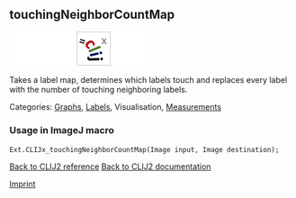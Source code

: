 ## touchingNeighborCountMap
<img src="images/mini_empty_logo.png"/><img src="images/mini_empty_logo.png"/><img src="images/mini_clijx_logo.png"/><img src="images/mini_empty_logo.png"/>

Takes a label map, determines which labels touch and replaces every label with the number of touching neighboring labels.



Categories: [Graphs](https://clij.github.io/clij2-docs/reference__graph), [Labels](https://clij.github.io/clij2-docs/reference__label),  Visualisation, [Measurements](https://clij.github.io/clij2-docs/reference__measurement)

### Usage in ImageJ macro
```
Ext.CLIJx_touchingNeighborCountMap(Image input, Image destination);
```


[Back to CLIJ2 reference](https://clij.github.io/clij2-docs/reference)
[Back to CLIJ2 documentation](https://clij.github.io/clij2-docs)

[Imprint](https://clij.github.io/imprint)

